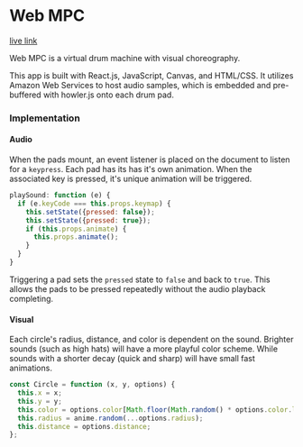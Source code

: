 # Web MPC

[live link][link]

[link]: https://xrayzx.github.io/WebMPC/

Web MPC is a virtual drum machine with visual choreography.

This app is built with React.js, JavaScript, Canvas, and HTML/CSS. It utilizes Amazon Web Services to host audio samples, which is embedded and pre-buffered with howler.js onto each drum pad.

### Implementation

#### Audio
When the pads mount, an event listener is placed on the document to listen for a `keypress`. Each pad has its has it's own animation. When the associated key is pressed, it's unique animation will be triggered.

```javascript
playSound: function (e) {
  if (e.keyCode === this.props.keymap) {
    this.setState({pressed: false});
    this.setState({pressed: true});
    if (this.props.animate) {
      this.props.animate();
    }
  }
}
```

Triggering a pad sets the `pressed` state to `false` and back to `true`. This allows the pads to be pressed repeatedly without the audio playback completing.

#### Visual
Each circle's radius, distance, and color is dependent on the sound. Brighter sounds (such as high hats) will have a more playful color scheme. While sounds with a shorter decay (quick and sharp) will have small fast animations.

```javascript
const Circle = function (x, y, options) {
  this.x = x;
  this.y = y;
  this.color = options.color[Math.floor(Math.random() * options.color.length)];
  this.radius = anime.random(...options.radius);
  this.distance = options.distance;
};
```
